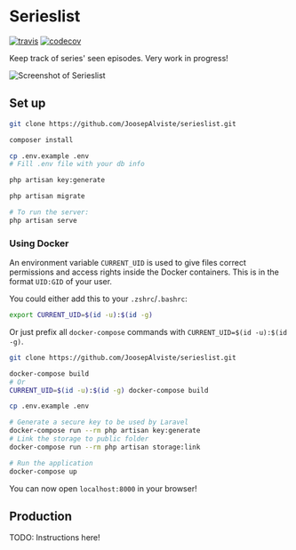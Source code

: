 # Serieslist

[![travis](https://api.travis-ci.org/JoosepAlviste/serieslist.svg)](https://travis-ci.org/JoosepAlviste/serieslist)
[![codecov](https://codecov.io/gh/JoosepAlviste/serieslist/branch/master/graph/badge.svg)](https://codecov.io/gh/JoosepAlviste/serieslist)

Keep track of series' seen episodes. Very work in progress!

![Screenshot of 
Serieslist](https://raw.githubusercontent.com/JoosepAlviste/serieslist/master/img/serieslist.png)

## Set up

```bash
git clone https://github.com/JoosepAlviste/serieslist.git

composer install

cp .env.example .env
# Fill .env file with your db info

php artisan key:generate

php artisan migrate

# To run the server:
php artisan serve
```


### Using Docker

An environment variable `CURRENT_UID` is used to give files correct permissions 
and access rights inside the Docker containers. This is in the format `UID:GID`
of your user. 

You could either add this to your `.zshrc`/`.bashrc`:

```bash
export CURRENT_UID=$(id -u):$(id -g)
```

Or just prefix all `docker-compose` commands with 
`CURRENT_UID=$(id -u):$(id -g)`.

```bash
git clone https://github.com/JoosepAlviste/serieslist.git

docker-compose build
# Or
CURRENT_UID=$(id -u):$(id -g) docker-compose build

cp .env.example .env

# Generate a secure key to be used by Laravel
docker-compose run --rm php artisan key:generate
# Link the storage to public folder
docker-compose run --rm php artisan storage:link

# Run the application
docker-compose up
```

You can now open `localhost:8000` in your browser!


## Production

TODO: Instructions here!
